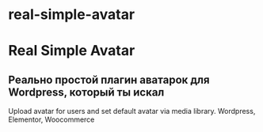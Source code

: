 # real-simple-avatar

# Real Simple Avatar
## Реально простой плагин аватарок для Wordpress, который ты искал

Upload avatar for users and set default avatar via media library. Wordpress, Elementor,  Woocommerce
